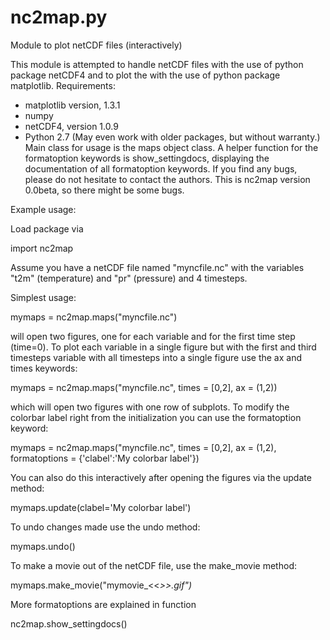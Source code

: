 nc2map.py
=========

Module to plot netCDF files (interactively)

This module is attempted to handle netCDF files with the use of
python package netCDF4 and to plot the with the use of python
package matplotlib.
Requirements:
   - matplotlib version, 1.3.1
   - numpy
   - netCDF4, version 1.0.9
   - Python 2.7
   (May even work with older packages, but without warranty.)
Main class for usage is the maps object class. A helper function 
for the formatoption keywords is show_settingdocs, displaying the
documentation of all formatoption keywords.
If you find any bugs, please do not hesitate to contact the authors.
This is nc2map version 0.0beta, so there might be some bugs.

Example usage:

Load package via

import nc2map

Assume you have a netCDF file named "myncfile.nc" with the variables
"t2m" (temperature) and "pr" (pressure) and 4 timesteps.

Simplest usage:

mymaps = nc2map.maps("myncfile.nc")

will open two figures, one for each variable and for the first time
step (time=0).
To plot each variable in a single figure but with the first and third 
timesteps variable with all timesteps into a single figure use the ax
and times keywords:

mymaps = nc2map.maps("myncfile.nc", times = [0,2], ax = (1,2))

which will open two figures with one row of subplots.
To modify the colorbar label right from the initialization you can use
the formatoption keyword:

mymaps = nc2map.maps("myncfile.nc", times = [0,2], ax = (1,2), \
  formatoptions = {'clabel':'My colorbar label'})

You can also do this interactively after opening the figures via the
update method:

mymaps.update(clabel='My colorbar label')

To undo changes made use the undo method:

mymaps.undo()

To make a movie out of the netCDF file, use the make_movie method:

mymaps.make_movie("mymovie_<<<var>>>.gif")

More formatoptions are explained in function

nc2map.show_settingdocs()
